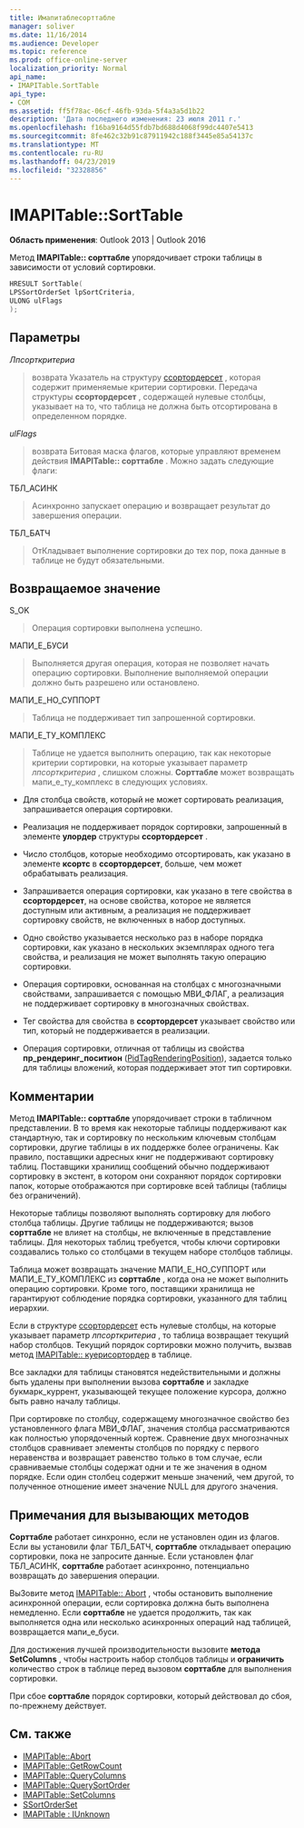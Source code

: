 ```yaml
---
title: Имапитаблесорттабле
manager: soliver
ms.date: 11/16/2014
ms.audience: Developer
ms.topic: reference
ms.prod: office-online-server
localization_priority: Normal
api_name:
- IMAPITable.SortTable
api_type:
- COM
ms.assetid: ff5f78ac-06cf-46fb-93da-5f4a3a5d1b22
description: 'Дата последнего изменения: 23 июля 2011 г.'
ms.openlocfilehash: f16ba9164d55fdb7bd688d4068f99dc4407e5413
ms.sourcegitcommit: 8fe462c32b91c87911942c188f3445e85a54137c
ms.translationtype: MT
ms.contentlocale: ru-RU
ms.lasthandoff: 04/23/2019
ms.locfileid: "32328856"
---
```

# <a name="imapitablesorttable"></a>IMAPITable::SortTable

**Область применения**: Outlook 2013 | Outlook 2016 
  
Метод **IMAPITable:: сорттабле** упорядочивает строки таблицы в зависимости от условий сортировки. 
  
```cpp
HRESULT SortTable(
LPSSortOrderSet lpSortCriteria,
ULONG ulFlags
);
```

## <a name="parameters"></a>Параметры

_Лпсорткритериа_
  
> возврата Указатель на структуру [ссортордерсет](ssortorderset.md) , которая содержит применяемые критерии сортировки. Передача структуры **ссортордерсет** , содержащей нулевые столбцы, указывает на то, что таблица не должна быть отсортирована в определенном порядке. 
    
_ulFlags_
  
> возврата Битовая маска флагов, которые управляют временем действия **IMAPITable:: сорттабле** . Можно задать следующие флаги: 
    
ТБЛ_АСИНК 
  
> Асинхронно запускает операцию и возвращает результат до завершения операции.
    
ТБЛ_БАТЧ 
  
> ОтКладывает выполнение сортировки до тех пор, пока данные в таблице не будут обязательными.
    
## <a name="return-value"></a>Возвращаемое значение

S_OK 
  
> Операция сортировки выполнена успешно.
    
МАПИ_Е_БУСИ 
  
> Выполняется другая операция, которая не позволяет начать операцию сортировки. Выполнение выполняемой операции должно быть разрешено или остановлено.
    
МАПИ_Е_НО_СУППОРТ 
  
> Таблица не поддерживает тип запрошенной сортировки.
    
МАПИ_Е_ТУ_КОМПЛЕКС 
  
> Таблице не удается выполнить операцию, так как некоторые критерии сортировки, на которые указывает параметр _лпсорткритериа_ , слишком сложны. **Сорттабле** может возвращать мапи_е_ту_комплекс в следующих условиях. 
    
   - Для столбца свойств, который не может сортировать реализация, запрашивается операция сортировки.
    
   - Реализация не поддерживает порядок сортировки, запрошенный в элементе **улордер** структуры **ссортордерсет** . 
    
   - Число столбцов, которые необходимо отсортировать, как указано в элементе **ксортс** в **ссортордерсет**, больше, чем может обрабатывать реализация.
    
   - Запрашивается операция сортировки, как указано в теге свойства в **ссортордерсет**, на основе свойства, которое не является доступным или активным, а реализация не поддерживает сортировку свойств, не включенных в набор доступных.
    
   - Одно свойство указывается несколько раз в наборе порядка сортировки, как указано в нескольких экземплярах одного тега свойства, и реализация не может выполнять такую операцию сортировки.
    
   - Операция сортировки, основанная на столбцах с многозначными свойствами, запрашивается с помощью МВИ_ФЛАГ, а реализация не поддерживает сортировку в многозначных свойствах. 
    
   - Тег свойства для свойства в **ссортордерсет** указывает свойство или тип, который не поддерживается в реализации. 
    
   - Операция сортировки, отличная от таблицы из свойства **пр_рендеринг_поситион** ([PidTagRenderingPosition](pidtagrenderingposition-canonical-property.md)), задается только для таблицы вложений, которая поддерживает этот тип сортировки.
    
## <a name="remarks"></a>Комментарии

Метод **IMAPITable:: сорттабле** упорядочивает строки в табличном представлении. В то время как некоторые таблицы поддерживают как стандартную, так и сортировку по нескольким ключевым столбцам сортировки, другие таблицы в их поддержке более ограничены. Как правило, поставщики адресных книг не поддерживают сортировку таблиц. Поставщики хранилищ сообщений обычно поддерживают сортировку в экстент, в котором они сохраняют порядок сортировки папок, которые отображаются при сортировке всей таблицы (таблицы без ограничений). 
  
Некоторые таблицы позволяют выполнять сортировку для любого столбца таблицы. Другие таблицы не поддерживаются; вызов **сорттабле** не влияет на столбцы, не включенные в представление таблицы. Для некоторых таблиц требуется, чтобы ключи сортировки создавались только со столбцами в текущем наборе столбцов таблицы. 
  
Таблица может возвращать значение МАПИ_Е_НО_СУППОРТ или МАПИ_Е_ТУ_КОМПЛЕКС из **сорттабле** , когда она не может выполнить операцию сортировки. Кроме того, поставщики хранилища не гарантируют соблюдение порядка сортировки, указанного для таблиц иерархии. 
  
Если в структуре [ссортордерсет](ssortorderset.md) есть нулевые столбцы, на которые указывает параметр _лпсорткритериа_ , то таблица возвращает текущий набор столбцов. Текущий порядок сортировки можно получить, вызвав метод [IMAPITable:: куерисортордер](imapitable-querysortorder.md) в таблице. 
  
Все закладки для таблицы становятся недействительными и должны быть удалены при выполнении вызова **сорттабле** и закладке букмарк_куррент, указывающей текущее положение курсора, должно быть равно началу таблицы. 
  
При сортировке по столбцу, содержащему многозначное свойство без установленного флага МВИ_ФЛАГ, значения столбца рассматриваются как полностью упорядоченный кортеж. Сравнение двух многозначных столбцов сравнивает элементы столбцов по порядку с первого неравенства и возвращает равенство только в том случае, если сравниваемые столбцы содержат одни и те же значения в одном порядке. Если один столбец содержит меньше значений, чем другой, то полученное отношение имеет значение NULL для другого значения.
  
## <a name="notes-to-callers"></a>Примечания для вызывающих методов

**Сорттабле** работает синхронно, если не установлен один из флагов. Если вы установили флаг ТБЛ_БАТЧ, **сорттабле** откладывает операцию сортировки, пока не запросите данные. Если установлен флаг ТБЛ_АСИНК, **сорттабле** работает асинхронно, потенциально возвращать до завершения операции. 
  
ВыЗовите метод [IMAPITable:: Abort](imapitable-abort.md) , чтобы остановить выполнение асинхронной операции, если сортировка должна быть выполнена немедленно. Если **сорттабле** не удается продолжить, так как выполняется одна или несколько асинхронных операций над таблицей, возвращается мапи_е_буси. 
  
Для достижения лучшей производительности вызовите **метода SetColumns** , чтобы настроить набор столбцов таблицы и **ограничить** количество строк в таблице перед вызовом **сорттабле** для выполнения сортировки. 
  
При сбое **сорттабле** порядок сортировки, который действовал до сбоя, по-прежнему действует. 
  
## <a name="see-also"></a>См. также

- [IMAPITable::Abort](imapitable-abort.md)
- [IMAPITable::GetRowCount](imapitable-getrowcount.md)
- [IMAPITable::QueryColumns](imapitable-querycolumns.md)
- [IMAPITable::QuerySortOrder](imapitable-querysortorder.md)
- [IMAPITable::SetColumns](imapitable-setcolumns.md)
- [SSortOrderSet](ssortorderset.md)
- [IMAPITable : IUnknown](imapitableiunknown.md)

